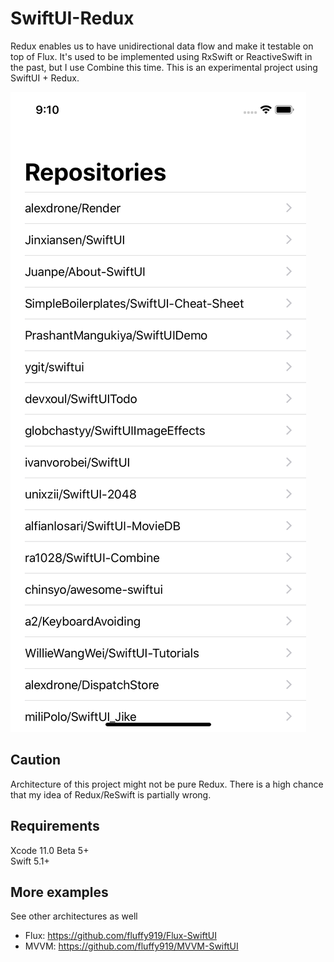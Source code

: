 # SwiftUI-Redux

Redux enables us to have unidirectional data flow and make it testable on top of Flux. It's used to be implemented using RxSwift or ReactiveSwift in the past, but I use Combine this time. This is an experimental project using SwiftUI + Redux.

![Screenshot](screenshot.png)

## Caution

Architecture of this project might not be pure Redux. There is a high chance that my idea of Redux/ReSwift is partially wrong.

## Requirements

Xcode 11.0 Beta 5+  
Swift 5.1+

## More examples

See other architectures as well

- Flux: https://github.com/fluffy919/Flux-SwiftUI
- MVVM: https://github.com/fluffy919/MVVM-SwiftUI
